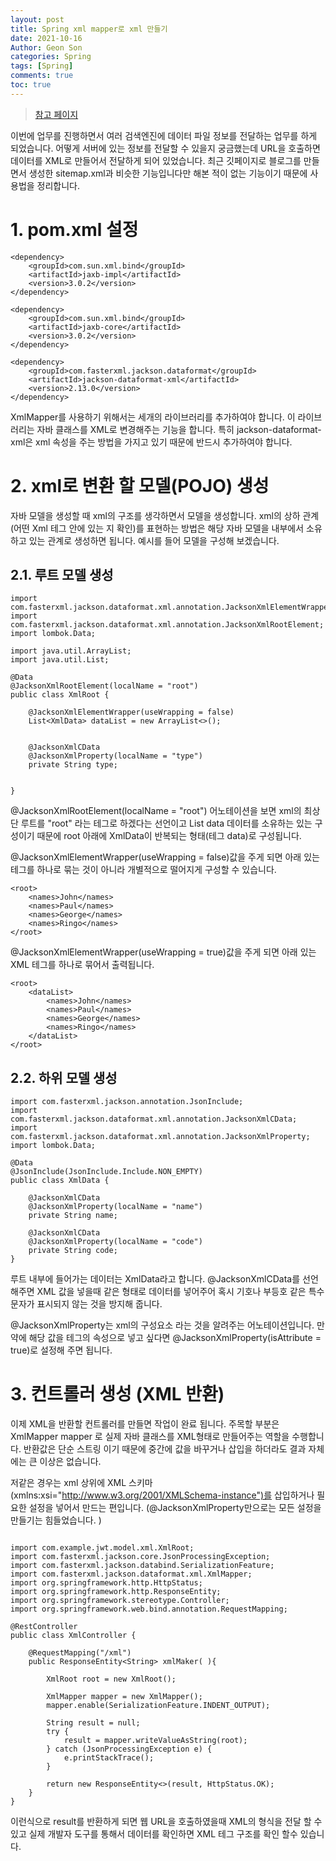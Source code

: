 ```yaml
---
layout: post
title: Spring xml mapper로 xml 만들기
date: 2021-10-16
Author: Geon Son
categories: Spring
tags: [Spring]
comments: true
toc: true
---
```


>[참고 페이지](https://stackify.com/java-xml-jackson/)

이번에 업무를 진행하면서 여러 검색엔진에 데이터 파일 정보를 전달하는 업무를 하게 되었습니다. 어떻게 서버에 있는 정보를 전달할 수 있을지 궁금했는데 URL을 호출하면 데이터를 XML로 만들어서 전달하게 되어 있었습니다. 최근 깃페이지로 블로그를 만들면서 생성한 sitemap.xml과 비슷한 기능입니다만 해본 적이 없는 기능이기 때문에 사용법을 정리합니다.

# 1. pom.xml 설정

```
<dependency>
    <groupId>com.sun.xml.bind</groupId>
    <artifactId>jaxb-impl</artifactId>
    <version>3.0.2</version>
</dependency>

<dependency>
    <groupId>com.sun.xml.bind</groupId>
    <artifactId>jaxb-core</artifactId>
    <version>3.0.2</version>
</dependency>

<dependency>
    <groupId>com.fasterxml.jackson.dataformat</groupId>
    <artifactId>jackson-dataformat-xml</artifactId>
    <version>2.13.0</version>
</dependency>

```
XmlMapper를 사용하기 위해서는 세개의 라이브러리를 추가하여야 합니다. 이 라이브러리는 자바 클래스를 XML로 변경해주는 기능을 합니다. 특히 jackson-dataformat-xml은 xml 속성을 주는 방법을 가지고 있기 때문에 반드시 추가하여야 합니다.


# 2. xml로 변환 할 모델(POJO) 생성

자바 모델을 생성할 때 xml의 구조를 생각하면서 모델을 생성합니다. xml의 상하 관계(어떤 Xml 테그 안에 있는 지 확인)를 표현하는 방법은 해당 자바 모델을 내부에서 소유하고 있는 관계로 생성하면 됩니다.
예시를 들어 모델을 구성해 보겠습니다.

## 2.1. 루트 모델 생성
```
import com.fasterxml.jackson.dataformat.xml.annotation.JacksonXmlElementWrapper;
import com.fasterxml.jackson.dataformat.xml.annotation.JacksonXmlRootElement;
import lombok.Data;

import java.util.ArrayList;
import java.util.List;

@Data
@JacksonXmlRootElement(localName = "root")
public class XmlRoot {

    @JacksonXmlElementWrapper(useWrapping = false)
    List<XmlData> dataList = new ArrayList<>();


	@JacksonXmlCData
    @JacksonXmlProperty(localName = "type")
    private String type;


}
```
@JacksonXmlRootElement(localName = "root") 어노테이션을 보면 xml의 최상단 루트를  "root" 라는 테그로 하겠다는 선언이고
List<XmlData> data 데이터를 소유하는 있는 구성이기 때문에 root 아래에 XmlData이 반복되는 형태(테그 data)로 구성됩니다.

@JacksonXmlElementWrapper(useWrapping = false)값을 주게 되면 아래 있는 테그를 하나로 묶는 것이 아니라 개별적으로 떨어지게 구성할 수 있습니다.

```
<root>
    <names>John</names>
    <names>Paul</names>
    <names>George</names>
    <names>Ringo</names>
</root>
```
@JacksonXmlElementWrapper(useWrapping = true)값을 주게 되면 아래 있는 XML 테그를 하나로 묶어서 출력됩니다.
```
<root>
    <dataList>
        <names>John</names>
        <names>Paul</names>
        <names>George</names>
        <names>Ringo</names>
    </dataList>
</root>
```
## 2.2. 하위 모델 생성

```
import com.fasterxml.jackson.annotation.JsonInclude;
import com.fasterxml.jackson.dataformat.xml.annotation.JacksonXmlCData;
import com.fasterxml.jackson.dataformat.xml.annotation.JacksonXmlProperty;
import lombok.Data;

@Data
@JsonInclude(JsonInclude.Include.NON_EMPTY)
public class XmlData {

    @JacksonXmlCData
    @JacksonXmlProperty(localName = "name")
    private String name;

    @JacksonXmlCData
    @JacksonXmlProperty(localName = "code")
    private String code;
}
```
루트 내부에 들어가는 데이터는 XmlData라고 합니다.
@JacksonXmlCData를 선언해주면 XML 값을 넣을때  <![CDATA[ XML 값]]> 같은 형태로 데이터를 넣어주어
혹시 기호나 부등호 같은 특수문자가 표시되지 않는 것을 방지해 줍니다.

@JacksonXmlProperty는 xml의 구성요소 라는 것을 알려주는 어노테이션입니다. 만약에 해당 값을 테그의 속성으로 넣고 싶다면
@JacksonXmlProperty(isAttribute = true)로 설정해 주면 됩니다.

# 3. 컨트롤러 생성 (XML 반환)

이제 XML을 반환할 컨트롤러를 만들면 작업이 완료 됩니다.  주목할 부분은 XmlMapper mapper 로 실제 자바 클래스를 XML형태로 만들어주는 역할을 수행합니다. 반환값은 단순 스트링 이기 때문에 중간에 값을 바꾸거나 삽입을 하더라도 결과 자체에는 큰 이상은 없습니다.

저같은 경우는 xml 상위에 XML 스키마 (xmlns:xsi="http://www.w3.org/2001/XMLSchema-instance")를 삽입하거나 필요한 설정을 넣어서 만드는 편입니다. (@JacksonXmlProperty만으로는 모든 설정을 만들기는 힘들었습니다. )

```

import com.example.jwt.model.xml.XmlRoot;
import com.fasterxml.jackson.core.JsonProcessingException;
import com.fasterxml.jackson.databind.SerializationFeature;
import com.fasterxml.jackson.dataformat.xml.XmlMapper;
import org.springframework.http.HttpStatus;
import org.springframework.http.ResponseEntity;
import org.springframework.stereotype.Controller;
import org.springframework.web.bind.annotation.RequestMapping;

@RestController
public class XmlController {

    @RequestMapping("/xml")
    public ResponseEntity<String> xmlMaker( ){

        XmlRoot root = new XmlRoot();

        XmlMapper mapper = new XmlMapper();
        mapper.enable(SerializationFeature.INDENT_OUTPUT);

        String result = null;
        try {
            result = mapper.writeValueAsString(root);
        } catch (JsonProcessingException e) {
            e.printStackTrace();
        }

        return new ResponseEntity<>(result, HttpStatus.OK);
    }
}
```

이런식으로 result를 반환하게 되면 웹 URL을 호출하였을때 XML의 형식을 전달 할 수 있고
실제 개발자 도구를 통해서 데이터를 확인하면 XML 테그 구조를 확인 할수 있습니다.
